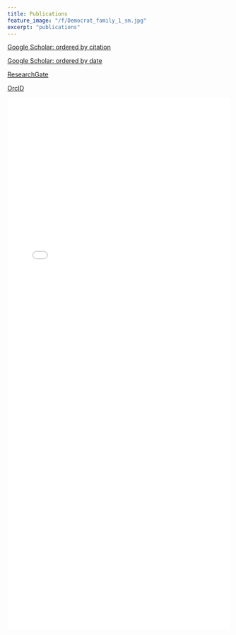 ```yaml
---
title: Publications
feature_image: "/f/Democrat_family_1_sm.jpg"
excerpt: "publications"
---
```


<a href="https://scholar.google.com/citations?user=CSLnTBUAAAAJ&hl=en">Google Scholar: ordered by citation</a>

<a href="https://scholar.google.com/citations?hl=en&user=CSLnTBUAAAAJ&view_op=list_works&sortby=pubdate">Google Scholar: ordered by date</a>

<a href="https://www.researchgate.net/profile/Mark_Petersen4/publications">ResearchGate</a>

<a href="https://orcid.org/0000-0001-7170-7511">OrcID</a>
<object data="/pdf/Petersen_cv_2018_04_12.pdf" type="application/pdf" width="100%" height="1200">
<iframe src="/pdf/Petersen_cv_2018_04_12.pdf" width="100%" height="1200" style="border: none;">
This browser does not support PDFs. Please download the PDF to view it: <a href="/pdf/Petersen_cv_2018_04_12.pdf">Download PDF</a>
</iframe>
</object>







































